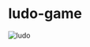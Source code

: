 # ludo-game

![ludo](https://user-images.githubusercontent.com/107117774/190911973-56808aa3-a3a2-44bd-aca5-b903d1be8c10.png)
